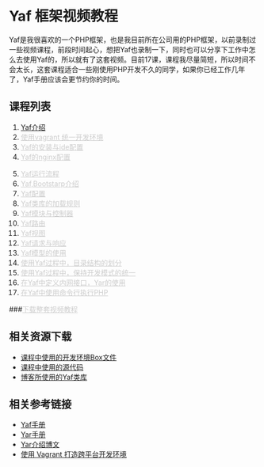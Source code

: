 Yaf 框架视频教程
===

Yaf是我很喜欢的一个PHP框架，也是我目前所在公司用的PHP框架，以前录制过一些视频课程，前段时间起心，想把Yaf也录制一下，同时也可以分享下工作中怎么去使用Yaf的，所以就有了这套视频。目前17课，课程我尽量简短，所以时间不会太长，这套课程适合一些刚使用PHP开发不久的同学，如果你已经工作几年了，Yaf手册应该会更节约你的时间。

课程列表
---
1.	<a href="http://bbs.houdunwang.com/thread-99589-1-1.html" target="_blank">Yaf介绍</a>
2.	<a style="color:#ccc;" href="javascript:void(0);" target="_blank">使用vagrant 统一开发环境</a>
3.	<a style="color:#ccc;" href="javascript:void(0);" target="_blank">Yaf的安装与ide配置</a>
4.	<a style="color:#ccc;" href="javascript:void(0);" target="_blank">Yaf的nginx配置</a>
<!--izhengyin@more-->
5.	<a style="color:#ccc;" href="javascript:void(0);" target="_blank">Yaf运行流程</a>
6.	<a style="color:#ccc;" href="javascript:void(0);" target="_blank">Yaf,Bootstarp介绍</a>	
7.	<a style="color:#ccc;" href="javascript:void(0);" target="_blank">Yaf配置</a>
8.	<a style="color:#ccc;" href="javascript:void(0);" target="_blank">Yaf类库的加载规则</a>
9.	<a style="color:#ccc;" href="javascript:void(0);" target="_blank">Yaf模块与控制器</a>
10.	<a style="color:#ccc;" href="javascript:void(0);" target="_blank">Yaf路由</a>
11.	<a style="color:#ccc;" href="javascript:void(0);" target="_blank">Yaf视图</a>
12.	<a style="color:#ccc;" href="javascript:void(0);" target="_blank">Yaf请求与响应</a>
13.	<a style="color:#ccc;" href="javascript:void(0);" target="_blank">Yaf模型的使用</a>
14.	<a style="color:#ccc;" href="javascript:void(0);" target="_blank">使用Yaf过程中，目录结构的划分</a>
15.	<a style="color:#ccc;" href="javascript:void(0);" target="_blank">使用Yaf过程中，保持开发模式的统一</a>
16.	<a style="color:#ccc;" href="javascript:void(0);" target="_blank">在Yaf中定义内网接口，Yar的使用</a>
17.	<a style="color:#ccc;" href="javascript:void(0);" target="_blank">在Yaf中使用命令行执行PHP</a>

###<a style="color:#ccc;" href="javascript:void(0);" target="_blank">下载整套视频教程</a>

相关资源下载
---

*	<a href="http://pan.baidu.com/s/1hqk3pcg" target="_blank">课程中使用的开发环境Box文件</a>
*	<a href="http://pan.baidu.com/s/1dD13CEt" target="_blank">课程中使用的源代码</a>
*	<a href="https://github.com/zhengyin/izhengyin-yaf-libs" target="_blank">博客所使用的Yaf类库</a>

相关参考链接
---

*	<a href="http://www.laruence.com/manual/" target="_blank">Yaf手册</a>
*	<a href="http://php.net/manual/zh/book.yar.php" target="_blank">Yar手册</a>
*	<a href="http://www.laruence.com/2012/09/15/2779.html" target="_blank">Yar介绍博文</a>
*	<a href="http://segmentfault.com/a/1190000000264347" target="_blank">使用 Vagrant 打造跨平台开发环境</a>

